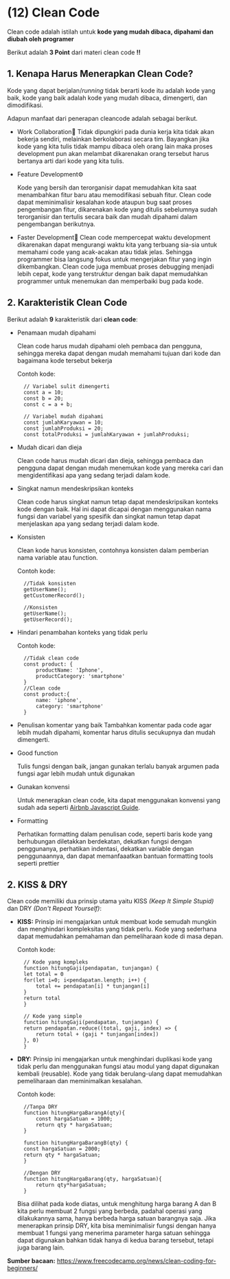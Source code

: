 # **(12) Clean Code**

Clean code adalah istilah untuk **kode yang mudah dibaca, dipahami dan diubah oleh programer**

Berikut adalah **3 Point** dari materi clean code **‼️**

## **1. Kenapa Harus Menerapkan Clean Code?**

Kode yang dapat berjalan/_running_ tidak berarti kode itu adalah kode yang baik, kode yang baik adalah kode yang mudah dibaca, dimengerti, dan dimodifikasi.

Adapun manfaat dari penerapan cleancode adalah sebagai berikut.

- Work Collaboration🤝
  Tidak dipungkiri pada dunia kerja kita tidak akan bekerja sendiri, melainkan berkolaborasi secara tim. Bayangkan jika kode yang kita tulis tidak mampu dibaca oleh orang lain maka proses development pun akan melambat dikarenakan orang tersebut harus bertanya arti dari kode yang kita tulis.
- Feature Development⚙️

  Kode yang bersih dan terorganisir dapat memudahkan kita saat menambahkan fitur baru atau memodifikasi sebuah fitur. Clean code dapat meminimalisir kesalahan kode ataupun bug saat proses pengembangan fitur, dikarenakan kode yang ditulis sebelumnya sudah terorganisir dan tertulis secara baik dan mudah dipahami dalam pengembangan berikutnya.

- Faster Development🚀
  Clean code mempercepat waktu development dikarenakan dapat mengurangi waktu kita yang terbuang sia-sia untuk memahami code yang acak-acakan atau tidak jelas. Sehingga programmer bisa langsung fokus untuk mengerjakan fitur yang ingin dikembangkan. Clean code juga membuat proses debugging menjadi lebih cepat, kode yang terstruktur dengan baik dapat memudahkan programmer untuk menemukan dan memperbaiki bug pada kode.

## **2. Karakteristik Clean Code**

Berikut adalah **9** karakteristik dari **clean code**:

- Penamaan mudah dipahami

  Clean code harus mudah dipahami oleh pembaca dan pengguna, sehingga mereka dapat dengan mudah memahami tujuan dari kode dan bagaimana kode tersebut bekerja

  Contoh kode:

        // Variabel sulit dimengerti
        const a = 10;
        const b = 20;
        const c = a + b;

        // Variabel mudah dipahami
        const jumlahKaryawan = 10;
        const jumlahProduksi = 20;
        const totalProduksi = jumlahKaryawan + jumlahProduksi;

- Mudah dicari dan dieja

  Clean code harus mudah dicari dan dieja, sehingga pembaca dan pengguna dapat dengan mudah menemukan kode yang mereka cari dan mengidentifikasi apa yang sedang terjadi dalam kode.

- Singkat namun mendeskripsikan konteks

  Clean code harus singkat namun tetap dapat mendeskripsikan konteks kode dengan baik. Hal ini dapat dicapai dengan menggunakan nama fungsi dan variabel yang spesifik dan singkat namun tetap dapat menjelaskan apa yang sedang terjadi dalam kode.

- Konsisten

  Clean kode harus konsisten, contohnya konsisten dalam pemberian nama variable atau function.

  Contoh kode:

        //Tidak konsisten
        getUserName();
        getCustomerRecord();

        //Konsisten
        getUserName();
        getUserRecord();

- Hindari penambahan konteks yang tidak perlu

  Contoh kode:

        //Tidak clean code
        const product: {
            productName: 'Iphone',
            productCategory: 'smartphone'
        }
        //Clean code
        const product:{
            name: 'iphone',
            category: 'smartphone'
        }

- Penulisan komentar yang baik
  Tambahkan komentar pada code agar lebih mudah dipahami, komentar harus ditulis secukupnya dan mudah dimengerti.
- Good function

  Tulis fungsi dengan baik, jangan gunakan terlalu banyak argumen pada fungsi agar lebih mudah untuk digunakan

- Gunakan konvensi

  Untuk menerapkan clean code, kita dapat menggunakan konvensi yang sudah ada seperti [Airbnb Javascript Guide](https://github.com/airbnb/javascript).

- Formatting

  Perhatikan formatting dalam penulisan code, seperti baris kode yang berhubungan diletakkan berdekatan, dekatkan fungsi dengan penggunanya, perhatikan indentasi, dekatkan variable dengan penggunaannya, dan dapat memanfaaatkan bantuan formatting tools seperti prettier

## **2. KISS & DRY**

Clean code memiliki dua prinsip utama yaitu KISS _(Keep It Simple Stupid)_ dan DRY _(Don't Repeat Yourself)_:

- **KISS:** Prinsip ini mengajarkan untuk membuat kode semudah mungkin dan menghindari kompleksitas yang tidak perlu. Kode yang sederhana dapat memudahkan pemahaman dan pemeliharaan kode di masa depan.

  Contoh kode:

        // Kode yang kompleks
        function hitungGaji(pendapatan, tunjangan) {
        let total = 0
        for(let i=0; i<pendapatan.length; i++) {
            total += pendapatan[i] * tunjangan[i]
        }
        return total
        }

        // Kode yang simple
        function hitungGaji(pendapatan, tunjangan) {
        return pendapatan.reduce((total, gaji, index) => {
            return total + (gaji * tunjangan[index])
        }, 0)
        }

- **DRY:** Prinsip ini mengajarkan untuk menghindari duplikasi kode yang tidak perlu dan menggunakan fungsi atau modul yang dapat digunakan kembali (reusable). Kode yang tidak berulang-ulang dapat memudahkan pemeliharaan dan meminimalkan kesalahan.

  Contoh kode:

        //Tanpa DRY
        function hitungHargaBarangA(qty){
            const hargaSatuan = 1000;
            return qty * hargaSatuan;
        }

        function hitungHargaBarangB(qty) {
        const hargaSatuan = 2000;
        return qty * hargaSatuan;
        }

        //Dengan DRY
        function hitungHargaBarang(qty, hargaSatuan){
            return qty*hargaSatuan;
        }

  Bisa dilihat pada kode diatas, untuk menghitung harga barang A dan B kita perlu membuat 2 fungsi yang berbeda, padahal operasi yang dilakukannya sama, hanya berbeda harga satuan barangnya saja. Jika menerapkan prinsip DRY, kita bisa meminimalisir fungsi dengan hanya membuat 1 fungsi yang menerima parameter harga satuan sehingga dapat digunakan bahkan tidak hanya di kedua barang tersebut, tetapi juga barang lain.

**Sumber bacaan:** https://www.freecodecamp.org/news/clean-coding-for-beginners/
